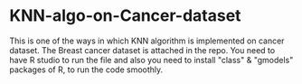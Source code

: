 # KNN-algo-on-Cancer-dataset
This is one of the ways in which KNN algorithm is implemented on cancer dataset. The Breast cancer dataset is attached in the repo. You need to have R studio to run the file and also you need to install "class" & "gmodels" packages of R, to run the code smoothly.
